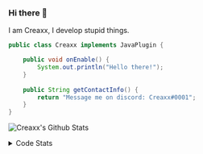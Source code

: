 ### Hi there 👋

I am Creaxx, I develop stupid things. 

```java
public class Creaxx implements JavaPlugin {

    public void onEnable() {
        System.out.println("Hello there!");
    }
    
    public String getContactInfo() {
        return "Message me on discord: Creaxx#0001";
    }
}
```

![Creaxx's Github Stats](https://github-readme-stats.vercel.app/api?username=CreaxxOG&show_icons=true&theme=dark&count_private=true)

<details>
  <summary>Code Stats</summary>

<!--START_SECTION:waka-->
![Code Time](http://img.shields.io/badge/Code%20Time-1%2C254%20hrs%2022%20mins-blue)

![Lines of code](https://img.shields.io/badge/From%20Hello%20World%20I%27ve%20Written-504.8%20thousand%20lines%20of%20code-blue)

**🐱 My GitHub Data** 

> 📦 66.3 kB Used in GitHub's Storage 
 > 
> 🏆 1,505 Contributions in the Year 2023
 > 
> 🚫 Not Opted to Hire
 > 
> 📜 4 Public Repositories 
 > 
> 🔑 2 Private Repositories 
 > 
**I'm a Night 🦉** 

```text
🌞 Morning                282 commits         ██░░░░░░░░░░░░░░░░░░░░░░░   07.33 % 
🌆 Daytime                1638 commits        ███████████░░░░░░░░░░░░░░   42.58 % 
🌃 Evening                1865 commits        ████████████░░░░░░░░░░░░░   48.48 % 
🌙 Night                  62 commits          ░░░░░░░░░░░░░░░░░░░░░░░░░   01.61 % 
```
📅 **I'm Most Productive on Saturday** 

```text
Monday                   464 commits         ███░░░░░░░░░░░░░░░░░░░░░░   12.06 % 
Tuesday                  558 commits         ████░░░░░░░░░░░░░░░░░░░░░   14.50 % 
Wednesday                585 commits         ████░░░░░░░░░░░░░░░░░░░░░   15.21 % 
Thursday                 619 commits         ████░░░░░░░░░░░░░░░░░░░░░   16.09 % 
Friday                   363 commits         ██░░░░░░░░░░░░░░░░░░░░░░░   09.44 % 
Saturday                 661 commits         ████░░░░░░░░░░░░░░░░░░░░░   17.18 % 
Sunday                   597 commits         ████░░░░░░░░░░░░░░░░░░░░░   15.52 % 
```


📊 **This Week I Spent My Time On** 

```text
💬 Programming Languages: 
Java                     20 hrs 11 mins      ██████████████████████░░░   89.92 % 
XML                      52 mins             █░░░░░░░░░░░░░░░░░░░░░░░░   03.92 % 
Kotlin                   49 mins             █░░░░░░░░░░░░░░░░░░░░░░░░   03.66 % 
GitIgnore file           13 mins             ░░░░░░░░░░░░░░░░░░░░░░░░░   01.00 % 
Properties               10 mins             ░░░░░░░░░░░░░░░░░░░░░░░░░   00.81 % 

🔥 Editors: 
IntelliJ                 22 hrs 27 mins      █████████████████████████   100.00 % 
```

**I Mostly Code in Java** 

```text
Java                     58 repos            ████████████████████░░░░░   80.56 % 
Kotlin                   9 repos             ███░░░░░░░░░░░░░░░░░░░░░░   12.50 % 
CSS                      2 repos             █░░░░░░░░░░░░░░░░░░░░░░░░   02.78 % 
TypeScript               2 repos             █░░░░░░░░░░░░░░░░░░░░░░░░   02.78 % 
EJS                      1 repo              ░░░░░░░░░░░░░░░░░░░░░░░░░   01.39 % 
```




 Last Updated on 12/05/2023 18:22:28 UTC
<!--END_SECTION:waka-->
</details>
